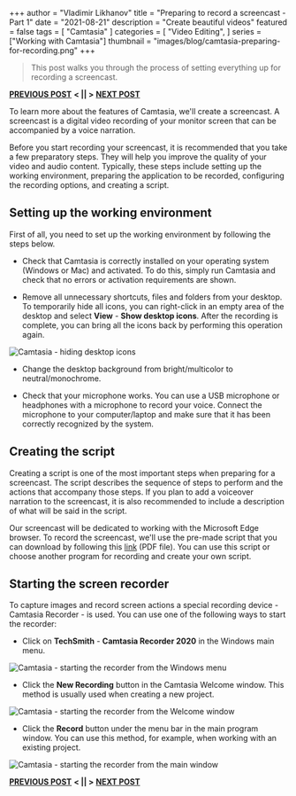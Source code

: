 +++
author = "Vladimir Likhanov"
title = "Preparing to record a screencast - Part 1"
date = "2021-08-21"
description = "Create beautiful videos"
featured = false
tags = [
    "Camtasia"
]
categories = [
    "Video Editing",
]
series = ["Working with Camtasia"]
thumbnail = "images/blog/camtasia-preparing-for-recording.png"
+++

> This post walks you through the process of setting everything up for recording a
screencast.

[**PREVIOUS POST**](/post/camtasia-interface-2/) **< || >** [**NEXT POST**](/post/camtasia-preparing-for-recording-2/)

To learn more about the features of Camtasia, we'll create a screencast. A screencast is a
digital video recording of your monitor screen that can be accompanied by a voice narration.

Before you start recording your screencast, it is recommended that you take a few preparatory
steps. They will help you improve the quality of your video and audio content. Typically,
these steps include setting up the working environment, preparing the application to be recorded,
configuring the recording options, and creating a script.

## Setting up the working environment

First of all, you need to set up the working environment by following the steps below.

* Check that Camtasia is correctly installed on your operating system (Windows or Mac) and 
activated. To do this, simply run Camtasia and check that no errors or activation requirements
are shown.

* Remove all unnecessary shortcuts, files and folders from your desktop. To temporarily hide
all icons, you can right-click in an empty area of the desktop and select **View** - 
**Show desktop icons**. After the recording is complete, you can bring all the icons back by
performing this operation again.

![Camtasia - hiding desktop icons](/images/blog/camtasia-hiding-desktop-icons.png)

* Change the desktop background from bright/multicolor to neutral/monochrome.

* Check that your microphone works. You can use a USB microphone or headphones with a
microphone to record your voice. Connect the microphone to your computer/laptop and make sure
that it has been correctly recognized by the system.

## Creating the script

Creating a script is one of the most important steps when preparing for a screencast. The script
describes the sequence of steps to perform and the actions that accompany those steps. If you
plan to add a voiceover narration to the screencast, it is also recommended to include a description
of what will be said in the script.

Our screencast will be dedicated to working with the Microsoft Edge browser. To record the screencast,
we'll use the pre-made script that you can download by following this [link](/pdfs/script.pdf) (PDF file).
You can use this script or choose another program for recording and create your own script.

## Starting the screen recorder

To capture images and record screen actions a special recording device - Camtasia Recorder - is used.
You can use one of the following ways to start the recorder:

* Click on **TechSmith** - **Camtasia Recorder 2020** in the Windows main menu.

![Camtasia - starting the recorder from the Windows menu](/images/blog/camtasia-starting-recorder-from-windows-menu.png)

* Click the **New Recording** button in the Camtasia Welcome window. This method is usually used when
creating a new project.

![Camtasia - starting the recorder from the Welcome window](/images/blog/camtasia-starting-recorder-from-welcome-window.png)

* Click the **Record** button under the menu bar in the main program window. You can use this method, for example,
when working with an existing project.

![Camtasia - starting the recorder from the main window](/images/blog/camtasia-starting-recorder-from-main-window.png)

[**PREVIOUS POST**](/post/camtasia-interface-2/) **< || >** [**NEXT POST**](/post/camtasia-preparing-for-recording-2/)